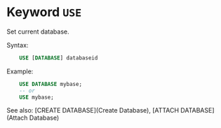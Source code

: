 # Keyword `USE`

Set current database.

Syntax:
```sql
    USE [DATABASE] databaseid
```

Example:
```sql
    USE DATABASE mybase;
    -- or
    USE mybase;
```

See also: [CREATE DATABASE](Create Database), [ATTACH DATABASE](Attach Database)
